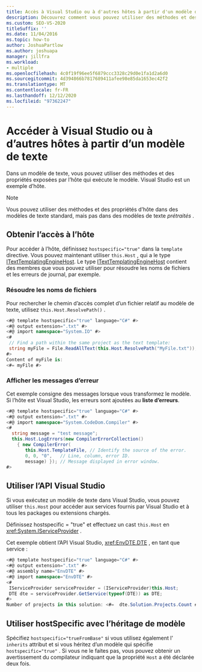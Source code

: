 ```yaml
---
title: Accès à Visual Studio ou à d'autres hôtes à partir d'un modèle de texte
description: Découvrez comment vous pouvez utiliser des méthodes et des propriétés dans un modèle de texte qui sont exposées par l’hôte qui exécute le modèle.
ms.custom: SEO-VS-2020
titleSuffix: ''
ms.date: 11/04/2016
ms.topic: how-to
author: JoshuaPartlow
ms.author: joshuapa
manager: jillfra
ms.workload:
- multiple
ms.openlocfilehash: 4c0f19f96ee5f6879ccc3328c29d0e1fa1d2a6d0
ms.sourcegitcommit: 4d394866b7817689411afee98e85da1653ec42f2
ms.translationtype: MT
ms.contentlocale: fr-FR
ms.lasthandoff: 12/12/2020
ms.locfileid: "97362247"
---
```

# <a name="access-visual-studio-or-other-hosts-from-a-text-template"></a>Accéder à Visual Studio ou à d’autres hôtes à partir d’un modèle de texte

Dans un modèle de texte, vous pouvez utiliser des méthodes et des propriétés exposées par l’hôte qui exécute le modèle. Visual Studio est un exemple d’hôte.

> [!NOTE]
> Vous pouvez utiliser des méthodes et des propriétés d’hôte dans des modèles de texte standard, mais pas dans des modèles de texte *prétraités* .

## <a name="obtain-access-to-the-host"></a>Obtenir l’accès à l’hôte

Pour accéder à l’hôte, définissez `hostspecific="true"` dans la `template` directive. Vous pouvez maintenant utiliser `this.Host` , qui a le type [ITextTemplatingEngineHost](/previous-versions/visualstudio/visual-studio-2012/bb126505(v=vs.110)). Le type [ITextTemplatingEngineHost](/previous-versions/visualstudio/visual-studio-2012/bb126505(v=vs.110)) contient des membres que vous pouvez utiliser pour résoudre les noms de fichiers et les erreurs de journal, par exemple.

### <a name="resolve-file-names"></a>Résoudre les noms de fichiers

Pour rechercher le chemin d’accès complet d’un fichier relatif au modèle de texte, utilisez `this.Host.ResolvePath()` .

```csharp
<#@ template hostspecific="true" language="C#" #>
<#@ output extension=".txt" #>
<#@ import namespace="System.IO" #>
<#
 // Find a path within the same project as the text template:
 string myFile = File.ReadAllText(this.Host.ResolvePath("MyFile.txt"));
#>
Content of myFile is:
<#= myFile #>
```

### <a name="display-error-messages"></a>Afficher les messages d’erreur

Cet exemple consigne des messages lorsque vous transformez le modèle. Si l’hôte est Visual Studio, les erreurs sont ajoutées au **liste d’erreurs**.

```csharp
<#@ template hostspecific="true" language="C#" #>
<#@ output extension=".txt" #>
<#@ import namespace="System.CodeDom.Compiler" #>
<#
  string message = "test message";
  this.Host.LogErrors(new CompilerErrorCollection()
    { new CompilerError(
       this.Host.TemplateFile, // Identify the source of the error.
       0, 0, "0",   // Line, column, error ID.
       message) }); // Message displayed in error window.
#>
```

## <a name="use-the-visual-studio-api"></a>Utiliser l’API Visual Studio

Si vous exécutez un modèle de texte dans Visual Studio, vous pouvez utiliser `this.Host` pour accéder aux services fournis par Visual Studio et à tous les packages ou extensions chargés.

Définissez hostspecific = "true" et effectuez un cast `this.Host` en <xref:System.IServiceProvider> .

Cet exemple obtient l’API Visual Studio, <xref:EnvDTE.DTE> , en tant que service :

```csharp
<#@ template hostspecific="true" language="C#" #>
<#@ output extension=".txt" #>
<#@ assembly name="EnvDTE" #>
<#@ import namespace="EnvDTE" #>
<#
 IServiceProvider serviceProvider = (IServiceProvider)this.Host;
 DTE dte = serviceProvider.GetService(typeof(DTE)) as DTE;
#>
Number of projects in this solution: <#=  dte.Solution.Projects.Count #>
```

## <a name="use-hostspecific-with-template-inheritance"></a>Utiliser hostSpecific avec l’héritage de modèle

Spécifiez `hostspecific="trueFromBase"` si vous utilisez également l' `inherits` attribut et si vous héritez d’un modèle qui spécifie `hostspecific="true"` . Si vous ne le faites pas, vous pouvez obtenir un avertissement du compilateur indiquant que la propriété `Host` a été déclarée deux fois.
